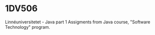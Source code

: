 # 1DV506
Linnéuniversitetet - Java part 1
Assigments from Java course, "Software Technology" program. 
